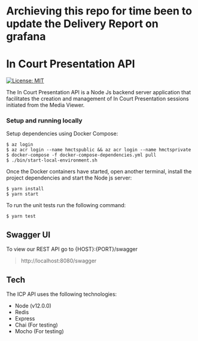 # Archieving this repo for time been to update the Delivery Report on grafana

# In Court Presentation API
[![License: MIT](https://img.shields.io/badge/License-MIT-yellow.svg)](https://opensource.org/licenses/MIT)

The In Court Presentation API is a Node Js backend server application that facilitates the creation and management of In Court Presentation sessions initiated from the Media Viewer.

### Setup and running locally
Setup dependencies using Docker Compose:
```
$ az login
$ az acr login --name hmctspublic && az acr login --name hmctsprivate
$ docker-compose -f docker-compose-dependencies.yml pull
$ ./bin/start-local-environment.sh
```

Once the Docker containers have started, open another terminal, install the project dependencies and start the Node js server:
```
$ yarn install
$ yarn start
```

To run the unit tests run the following command:
```
$ yarn test
```

## Swagger UI
To view our REST API go to {HOST}:{PORT}/swagger
> http://localhost:8080/swagger

## Tech

The ICP API uses the following technologies:

- Node (v12.0.0)
- Redis
- Express
- Chai (For testing)
- Mocho (For testing)
